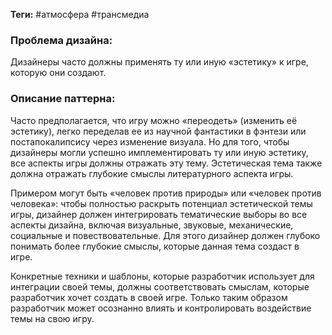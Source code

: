 **Теги:** #атмосфера #трансмедиа
### Проблема дизайна:
Дизайнеры часто должны применять ту или иную «эстетику» к игре, которую они создают.
### **Описание паттерна:**
Часто предполагается, что игру можно «переодеть» (изменить её эстетику), легко переделав ее из научной фантастики в фэнтези или постапокалипсису через изменение визуала. Но для того, чтобы дизайнеры могли успешно имплементировать ту или иную эстетику, все аспекты игры должны отражать эту тему. Эстетическая тема также должна отражать глубокие смыслы литературного аспекта игры. 

Примером могут быть «человек против природы» или «человек против человека»: чтобы полностью раскрыть потенциал эстетической темы игры, дизайнер должен интегрировать тематические выборы во все аспекты дизайна, включая визуальные, звуковые, механические, социальные и повествовательные. Для этого дизайнер должен глубоко понимать более глубокие смыслы, которые данная тема создаст в игре. 

Конкретные техники и шаблоны, которые разработчик использует для интеграции своей темы, должны соответствовать смыслам, которые разработчик хочет создать в своей игре. Только таким образом разработчик может осознанно влиять и контролировать воздействие темы на свою игру.